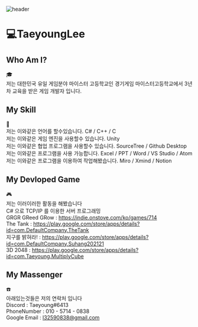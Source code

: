 ![header](https://capsule-render.vercel.app/api?type=slice&&color=FBF8BE&height=300&section=header&text=TaeyoungLee&fontSize=100&fontColor=234E70)
# :computer:TaeyoungLee
## Who Am I?
:mortar_board:<br>
저는 대한민국 유일 게임분야 마이스터 고등학교인 경기게임 마이스터고등학교에서 3년차 교육을 받은 게임 개발자 입니다.
## My Skill
:ledger:<br>
저는 이와같은 언어를 할수있습니다. C# / C++ / C<br>
저는 이와같은 게임 엔진을 사용할수 있습니다. Unity<br>
저는 이와같은 협업 프로그램을 사용할수 있습니다. SourceTree / Github Desktop<br>
저는 이와같은 프로그램을 사용 가능합니다. Excel / PPT / Word / VS Studio / Atom<br>
저는 이와같은 프로그램을 이용하여 작업해봤습니다. Miro / Xmind / Notion
## My Devloped Game
:video_game:<br>
저는 이러이러한 활동을 해봤습니다<br>
C# 으로 TCP/IP 를 이용한 서버 프로그래밍<br>
GRGR GReed GRow : https://indie.onstove.com/ko/games/714<br>
The Tank : https://play.google.com/store/apps/details?id=com.DefaultCompany.TheTank<br>
지구를 밝혀라! : https://play.google.com/store/apps/details?id=com.DefaultCompany.Suhang202121<br>
3D 2048 : https://play.google.com/store/apps/details?id=com.Taeyoung.MultiplyCube<br>
## My Massenger
:telephone:<br>
아래있는것들은 저의 연락처 입니다<br>
Discord : Taeyoung#6413<br>
PhoneNumber : 010 - 5714 - 0838<br>
Google Email : l32590838@gmail.com
